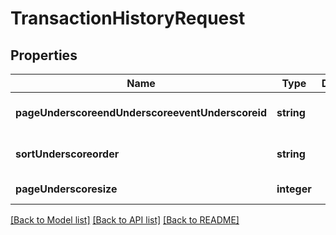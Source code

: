 # TransactionHistoryRequest

## Properties
Name | Type | Description | Notes
------------ | ------------- | ------------- | -------------
**pageUnderscoreendUnderscoreeventUnderscoreid** | **string** |  | [optional] [default to null]
**sortUnderscoreorder** | **string** |  | [optional] [default to null]
**pageUnderscoresize** | **integer** |  | [default to null]

[[Back to Model list]](../README.md#documentation-for-models) [[Back to API list]](../README.md#documentation-for-api-endpoints) [[Back to README]](../README.md)


